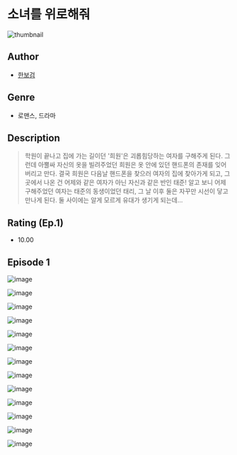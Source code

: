 # 소녀를 위로해줘
![thumbnail](https://image-comic.pstatic.net/user_contents_data/challenge_comic/2023/05/25/364133/upload_4049357496915158576_480x623.jpeg)

## Author
- [한보검](https://comic.naver.com/artistTitle?id=364133)

## Genre
- 로맨스, 드라마

## Description
> 학원이 끝나고 집에 가는 길이던 '희원'은 괴롭힘당하는 여자를 구해주게 된다. 그런데 아뿔싸 자신의 옷을 빌려주었던 희원은 옷 안에 있던 핸드폰의 존재를 잊어버리고 만다. 결국 희원은 다음날 핸드폰을 찾으러 여자의 집에 찾아가게 되고, 그곳에서 나온 건 어제와 같은 여자가 아닌 자신과 같은 반인 태준! 알고 보니 어제 구해주었던 여자는 태준의 동생이었던 태리, 그 날 이후 둘은 자꾸만 시선이 닿고 만나게 된다. 둘 사이에는 알게 모르게 유대가 생기게 되는데...


## Rating (Ep.1)
- 10.00

## Episode 1
![image](https://image-comic.pstatic.net/user_contents_data/challenge_comic/2023/05/25/364133/upload_7077184048155996981.jpeg)

![image](https://image-comic.pstatic.net/user_contents_data/challenge_comic/2023/05/25/364133/upload_4135492360940762416.jpeg)

![image](https://image-comic.pstatic.net/user_contents_data/challenge_comic/2023/05/25/364133/upload_7018360176136763235.jpeg)

![image](https://image-comic.pstatic.net/user_contents_data/challenge_comic/2023/05/25/364133/upload_4051328920408569697.jpeg)

![image](https://image-comic.pstatic.net/user_contents_data/challenge_comic/2023/05/25/364133/upload_7365697892266697315.jpeg)

![image](https://image-comic.pstatic.net/user_contents_data/challenge_comic/2023/05/25/364133/upload_7076951862254265185.jpeg)

![image](https://image-comic.pstatic.net/user_contents_data/challenge_comic/2023/05/25/364133/upload_3846412972783448370.jpeg)

![image](https://image-comic.pstatic.net/user_contents_data/challenge_comic/2023/05/25/364133/upload_3546083550009897524.jpeg)

![image](https://image-comic.pstatic.net/user_contents_data/challenge_comic/2023/05/25/364133/upload_3774356465422447412.jpeg)

![image](https://image-comic.pstatic.net/user_contents_data/challenge_comic/2023/05/25/364133/upload_7292510005355556920.jpeg)

![image](https://image-comic.pstatic.net/user_contents_data/challenge_comic/2023/05/25/364133/upload_7003440676062454071.jpeg)

![image](https://image-comic.pstatic.net/user_contents_data/challenge_comic/2023/05/25/364133/upload_3474585813549069872.jpeg)

![image](https://image-comic.pstatic.net/user_contents_data/challenge_comic/2023/05/25/364133/upload_3762023260626171443.jpeg)
